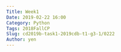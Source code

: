 ```yaml
---
Title: Week1
Date: 2019-02-22 16:00
Category: Python
Tags: 2018FallCP
Slug: cd2019b-task1-2019cdb-t1-g3-1/0222
Author: yen
---
```



